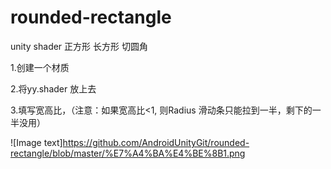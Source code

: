 # rounded-rectangle
unity shader 正方形 长方形 切圆角

1.创建一个材质


2.将yy.shader 放上去


3.填写宽高比，（注意：如果宽高比<1, 则Radius 滑动条只能拉到一半，剩下的一半没用）


![Image text]https://github.com/AndroidUnityGit/rounded-rectangle/blob/master/%E7%A4%BA%E4%BE%8B1.png
